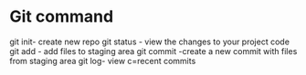 # Git command

git init- create new repo
git status - view the changes to your project code
git add - add files to staging area
git commit -create a new commit with files from staging area
git log- view c=recent commits
